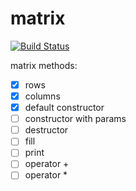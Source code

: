 # matrix

[![Build Status](https://travis-ci.org/justcppdeveloper/matrix.svg?branch=master)](https://travis-ci.org/BURNINGTIGER/matrix)

matrix methods:
- [x] rows
- [x] columns
- [x] default constructor
- [ ] constructor with params
- [ ] destructor
- [ ] fill
- [ ] print
- [ ] operator +
- [ ] operator *
